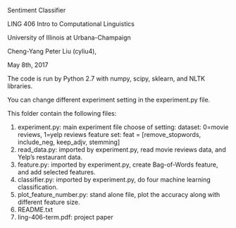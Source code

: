 Sentiment Classifier

LING 406 Intro to Computational Linguistics

University of Illinois at Urbana-Champaign

Cheng-Yang Peter Liu (cyliu4), 

May 8th, 2017


The code is run by Python 2.7 with numpy, scipy, sklearn, and NLTK libraries. 

You can change different experiment setting in the experiment.py file. 

This folder contain the following files:

1. experiment.py: main experiment file
	choose of setting:
		dataset: 0=movie reviews, 1=yelp reviews
		feature set: feat = [remove_stopwords, include_neg, keep_adjv, stemming]
2. read_data.py: imported by experiment.py, read movie reviews data, and Yelp’s restaurant data.
3. feature.py: imported by experiment.py, create Bag-of-Words feature, and add selected features.
4. classifier.py: imported by experiment.py, do four machine learning classification.
5. plot_feature_number.py: stand alone file, plot the accuracy along with different feature size.
6. README.txt
7. ling-406-term.pdf: project paper